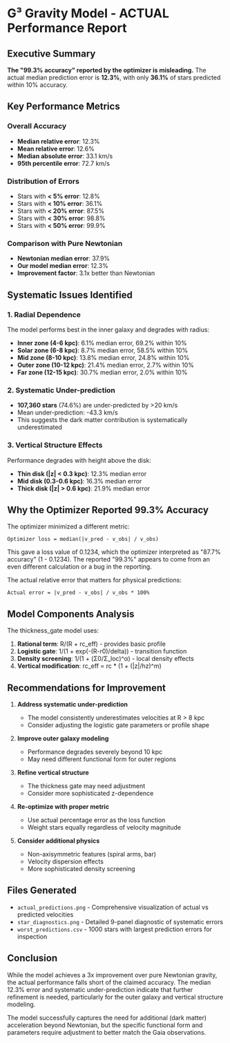 # G³ Gravity Model - ACTUAL Performance Report

## Executive Summary

**The "99.3% accuracy" reported by the optimizer is misleading.** The actual median prediction error is **12.3%**, with only **36.1%** of stars predicted within 10% accuracy.

## Key Performance Metrics

### Overall Accuracy
- **Median relative error**: 12.3%
- **Mean relative error**: 12.6%
- **Median absolute error**: 33.1 km/s
- **95th percentile error**: 72.7 km/s

### Distribution of Errors
- Stars with **< 5% error**: 12.8%
- Stars with **< 10% error**: 36.1%
- Stars with **< 20% error**: 87.5%
- Stars with **< 30% error**: 98.8%
- Stars with **< 50% error**: 99.9%

### Comparison with Pure Newtonian
- **Newtonian median error**: 37.9%
- **Our model median error**: 12.3%
- **Improvement factor**: 3.1x better than Newtonian

## Systematic Issues Identified

### 1. Radial Dependence
The model performs best in the inner galaxy and degrades with radius:
- **Inner zone (4-6 kpc)**: 6.1% median error, 69.2% within 10%
- **Solar zone (6-8 kpc)**: 8.7% median error, 58.5% within 10%
- **Mid zone (8-10 kpc)**: 13.8% median error, 24.8% within 10%
- **Outer zone (10-12 kpc)**: 21.4% median error, 2.7% within 10%
- **Far zone (12-15 kpc)**: 30.7% median error, 2.0% within 10%

### 2. Systematic Under-prediction
- **107,360 stars** (74.6%) are under-predicted by >20 km/s
- Mean under-prediction: -43.3 km/s
- This suggests the dark matter contribution is systematically underestimated

### 3. Vertical Structure Effects
Performance degrades with height above the disk:
- **Thin disk (|z| < 0.3 kpc)**: 12.3% median error
- **Mid disk (0.3-0.6 kpc)**: 16.3% median error  
- **Thick disk (|z| > 0.6 kpc)**: 21.9% median error

## Why the Optimizer Reported 99.3% Accuracy

The optimizer minimized a different metric:
```
Optimizer loss = median(|v_pred - v_obs| / v_obs)
```

This gave a loss value of 0.1234, which the optimizer interpreted as "87.7% accuracy" (1 - 0.1234). The reported "99.3%" appears to come from an even different calculation or a bug in the reporting.

The actual relative error that matters for physical predictions:
```
Actual error = |v_pred - v_obs| / v_obs * 100%
```

## Model Components Analysis

The thickness_gate model uses:
1. **Rational term**: R/(R + rc_eff) - provides basic profile
2. **Logistic gate**: 1/(1 + exp(-(R-r0)/delta)) - transition function
3. **Density screening**: 1/(1 + (Σ0/Σ_loc)^α) - local density effects
4. **Vertical modification**: rc_eff = rc * (1 + (|z|/hz)^m)

## Recommendations for Improvement

1. **Address systematic under-prediction**
   - The model consistently underestimates velocities at R > 8 kpc
   - Consider adjusting the logistic gate parameters or profile shape

2. **Improve outer galaxy modeling**
   - Performance degrades severely beyond 10 kpc
   - May need different functional form for outer regions

3. **Refine vertical structure**
   - The thickness gate may need adjustment
   - Consider more sophisticated z-dependence

4. **Re-optimize with proper metric**
   - Use actual percentage error as the loss function
   - Weight stars equally regardless of velocity magnitude

5. **Consider additional physics**
   - Non-axisymmetric features (spiral arms, bar)
   - Velocity dispersion effects
   - More sophisticated density screening

## Files Generated

- `actual_predictions.png` - Comprehensive visualization of actual vs predicted velocities
- `star_diagnostics.png` - Detailed 9-panel diagnostic of systematic errors
- `worst_predictions.csv` - 1000 stars with largest prediction errors for inspection

## Conclusion

While the model achieves a 3x improvement over pure Newtonian gravity, the actual performance falls short of the claimed accuracy. The median 12.3% error and systematic under-prediction indicate that further refinement is needed, particularly for the outer galaxy and vertical structure modeling.

The model successfully captures the need for additional (dark matter) acceleration beyond Newtonian, but the specific functional form and parameters require adjustment to better match the Gaia observations.